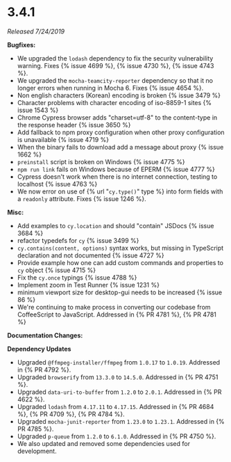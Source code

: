 # 3.4.1

*Released 7/24/2019*

**Bugfixes:**

- We upgraded the `lodash` dependency to fix the security vulnerability warning. Fixes {% issue 4699 %}, {% issue 4730 %}, {% issue 4743 %}.
- We upgraded the `mocha-teamcity-reporter` dependency so that it no longer errors when running in Mocha 6. Fixes {% issue 4654 %}.
- Non english characters (Korean) encoding is broken {% issue 3479 %}
- Character problems with character encoding of iso-8859-1 sites {% issue 1543 %}
- Chrome Cypress browser adds "charset=utf-8" to the content-type in the response header {% issue 3650 %}
- Add fallback to npm proxy configuration when other proxy configuration is unavailable {% issue 4719 %}
- When the binary fails to download add a message about proxy {% issue 1662 %}
- `preinstall` script is broken on Windows {% issue 4775 %}
- `npm run link` fails on Windows because of EPERM {% issue 4777 %}
- Cypress doesn't work when there is no internet connection, testing to localhost {% issue 4763 %}
- We now error on use of {% url "`cy.type()`" type %} into form fields with a `readonly` attribute. Fixes {% issue 1246 %}.

**Misc:**

- Add examples to `cy.location` and should "contain" JSDocs {% issue 3684 %}
- refactor typedefs for `cy` {% issue 3499 %}
- `cy.contains(content, options)` syntax works, but missing in TypeScript declaration and not documented {% issue 4727 %}
- Provide example how one can add custom commands and properties to `cy` object {% issue 4715 %}
- Fix the `cy.once` typings {% issue 4788 %}
- Implement zoom in Test Runner {% issue 1231 %}
- minimum viewport size for desktop-gui needs to be increased {% issue 86 %}
- We're continuing to make process in converting our codebase from CoffeeScript to JavaScript. Addressed in {% PR 4781 %}, {% PR 4781 %}

**Documentation Changes:**

**Dependency Updates**

- Upgraded `@ffmpeg-installer/ffmpeg` from `1.0.17` to `1.0.19`. Addressed in {% PR 4792 %}.
- Upgraded `browserify` from `13.3.0` to `14.5.0`. Addressed in {% PR 4751 %}.
- Upgraded `data-uri-to-buffer` from `1.2.0` to `2.0.1`. Addressed in {% PR 4622 %}.
- Upgraded `lodash` from `4.17.11` to `4.17.15`. Addressed in {% PR 4684 %}, {% PR 4709 %}, {% PR 4784 %}.
- Upgraded `mocha-junit-reporter` from `1.23.0` to `1.23.1`. Addressed in {% PR 4785 %}.
- Upgraded `p-queue` from `1.2.0` to `6.1.0`. Addressed in {% PR 4750 %}.
- We also updated and removed some dependencies used for development.
